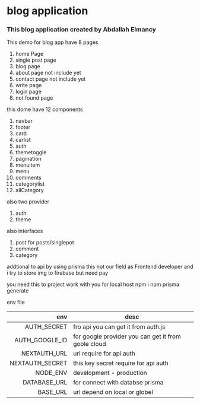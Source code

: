 # blog application
### This blog application created by Abdallah Elmancy
This demo for blog app have 8 pages
1. home Page
2. single post page
3. blog page
4. about page not include yet
5. contact page not include yet
6. write page
7. login page
8. not found page

this dome have 12 components
1. navbar
2. footer
3. card
4. carlist
5. auth
6. themetoggle
7. pagination
8. menuitem
9. menu
10. comments
11. categorylist
12. allCategory

also two provider
1. auth
2. theme

also interfaces 
1. post for posts/singlepot
2. comment
3. category

addtional to api by using prisma this not our field as Frontend developer and i try to store img to firebase but need pay 

you need this to project work with you for local host
npm i
npm prisma generate

env file

| env | desc |
|-----:|-----------|
|  AUTH_SECRET | fro api you can get it from auth.js |
|  AUTH_GOOGLE_ID | for google provider you can get it from goole cloud    |
|  NEXTAUTH_URL | url require for api auth   |
|  NEXTAUTH_SECRET | this key secret require for api auth |
|  NODE_ENV | development - production  |
|  DATABASE_URL | for connect with databse prisma  |
|  BASE_URL | url depend on local or globel  |




